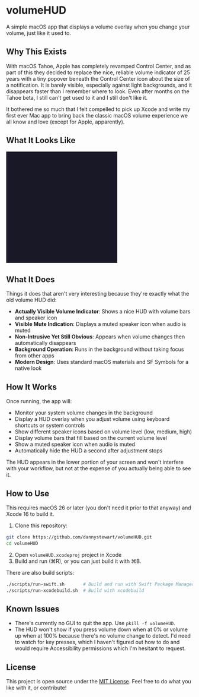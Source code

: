 # volumeHUD

A simple macOS app that displays a volume overlay when you change your volume, just like it used to.

## Why This Exists

With macOS Tahoe, Apple has completely revamped Control Center, and as part of this they decided to replace the nice, reliable volume indicator of 25 years with a tiny popover beneath the Control Center icon about the size of a notification. It is barely visible, especially against light backgrounds, and it disappears faster than I remember where to look. Even after months on the Tahoe beta, I still can't get used to it and I still don't like it.

It bothered me so much that I felt compelled to pick up Xcode and write my first ever Mac app to bring back the classic macOS volume experience we all know and love (except for Apple, apparently).

## What It Looks Like

<img src="volumeHUD.gif" alt="volumeHUD Demo" height="300"></img>

## What It Does

Things it does that aren't very interesting because they're exactly what the old volume HUD did:

- **Actually Visible Volume Indicator**: Shows a nice HUD with volume bars and speaker icon
- **Visible Mute Indication**: Displays a muted speaker icon when audio is muted
- **Non-Intrusive Yet Still Obvious**: Appears when volume changes then automatically disappears
- **Background Operation**: Runs in the background without taking focus from other apps
- **Modern Design**: Uses standard macOS materials and SF Symbols for a native look

## How It Works

Once running, the app will:

- Monitor your system volume changes in the background
- Display a HUD overlay when you adjust volume using keyboard shortcuts or system controls
- Show different speaker icons based on volume level (low, medium, high)
- Display volume bars that fill based on the current volume level
- Show a muted speaker icon when audio is muted
- Automatically hide the HUD a second after adjustment stops

The HUD appears in the lower portion of your screen and won't interfere with your workflow, but not at the expense of you actually being able to see it.

## How to Use

This requires macOS 26 or later (you don't need it prior to that anyway) and Xcode 16 to build it.

1. Clone this repository:

```bash
git clone https://github.com/dannystewart/volumeHUD.git
cd volumeHUD
```

2. Open `volumeHUD.xcodeproj` project in Xcode
3. Build and run (⌘R), or you can just build it with ⌘B.

There are also build scripts:

```bash
./scripts/run-swift.sh       # Build and run with Swift Package Manager
./scripts/run-xcodebuild.sh  # Build with xcodebuild
```

## Known Issues

- There's currently no GUI to quit the app. Use `pkill -f volumeHUD`.
- The HUD won't show if you press volume down when at 0% or volume up when at 100% because there's no volume change to detect. I'd need to watch for key presses, which I haven't figured out how to do and would require Accessibility permissions which I'm hesitant to request.

## License

This project is open source under the [MIT License](./LICENSE). Feel free to do what you like with it, or contribute!
